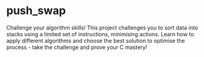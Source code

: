 # push_swap
Challenge your algorithm skills! This project challenges you to sort data into stacks using a limited set of instructions, minimising actions. Learn how to apply different algorithms and choose the best solution to optimise the process - take the challenge and prove your C mastery!

